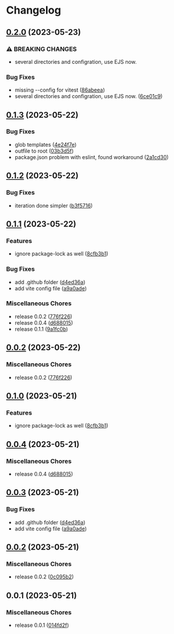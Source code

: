 # Changelog

## [0.2.0](https://github.com/santimirandarp/generator-mistery/compare/v0.1.3...v0.2.0) (2023-05-23)


### ⚠ BREAKING CHANGES

* several directories and configration, use EJS now.

### Bug Fixes

* missing --config for vitest ([86abeea](https://github.com/santimirandarp/generator-mistery/commit/86abeea8f9e62ba1fd6bae1550b3e468d246b2cc))
* several directories and configration, use EJS now. ([6ce01c9](https://github.com/santimirandarp/generator-mistery/commit/6ce01c9ec472cc9ffab9645fc91f3dc869be74a0))

## [0.1.3](https://github.com/santimirandarp/generator-mistery/compare/v0.1.2...v0.1.3) (2023-05-22)


### Bug Fixes

* glob templates ([4e24f7e](https://github.com/santimirandarp/generator-mistery/commit/4e24f7e99e13f4be7bb1a69f7ed9a02425c4d5a1))
* outfile to root ([03b3d5f](https://github.com/santimirandarp/generator-mistery/commit/03b3d5f3c82b542080f5a4c7846461a82748b9ba))
* package.json problem with eslint, found workaround ([2a1cd30](https://github.com/santimirandarp/generator-mistery/commit/2a1cd30c19551af6c2c78ac32314ea5afada5121))

## [0.1.2](https://github.com/santimirandarp/generator-mistery/compare/v0.1.1...v0.1.2) (2023-05-22)


### Bug Fixes

* iteration done simpler ([b3f5716](https://github.com/santimirandarp/generator-mistery/commit/b3f5716c26fa93db45f7e59d3f304d4a13388586))

## [0.1.1](https://github.com/santimirandarp/generator-mistery/compare/v0.0.2...v0.1.1) (2023-05-22)


### Features

* ignore package-lock as well ([8cfb3b1](https://github.com/santimirandarp/generator-mistery/commit/8cfb3b115b5e99c91d0aeefef0327680536608c7))


### Bug Fixes

* add .github folder ([d4ed36a](https://github.com/santimirandarp/generator-mistery/commit/d4ed36a524ebe3ade1eb017800a1782b1cb1a144))
* add vite config file ([a9a0ade](https://github.com/santimirandarp/generator-mistery/commit/a9a0adedea2ae1f390fab033e9cf4f7bf917a0e3))


### Miscellaneous Chores

* release 0.0.2 ([776f226](https://github.com/santimirandarp/generator-mistery/commit/776f226451993b32074dc5f43a7347f761b0c6c1))
* release 0.0.4 ([d688015](https://github.com/santimirandarp/generator-mistery/commit/d6880159735126b6f4fd93b9c791e99fecca25af))
* release 0.1.1 ([9a1fc0b](https://github.com/santimirandarp/generator-mistery/commit/9a1fc0b3e14e0095f57a47fd562bc60973789941))

## [0.0.2](https://github.com/santimirandarp/generator-mistery/compare/v0.1.0...v0.0.2) (2023-05-22)


### Miscellaneous Chores

* release 0.0.2 ([776f226](https://github.com/santimirandarp/generator-mistery/commit/776f226451993b32074dc5f43a7347f761b0c6c1))

## [0.1.0](https://github.com/santimirandarp/generator-mistery/compare/v0.0.4...v0.1.0) (2023-05-21)


### Features

* ignore package-lock as well ([8cfb3b1](https://github.com/santimirandarp/generator-mistery/commit/8cfb3b115b5e99c91d0aeefef0327680536608c7))

## [0.0.4](https://github.com/santimirandarp/generator-mistery/compare/v0.0.3...v0.0.4) (2023-05-21)


### Miscellaneous Chores

* release 0.0.4 ([d688015](https://github.com/santimirandarp/generator-mistery/commit/d6880159735126b6f4fd93b9c791e99fecca25af))

## [0.0.3](https://github.com/santimirandarp/generator-simple/compare/v0.0.2...v0.0.3) (2023-05-21)


### Bug Fixes

* add .github folder ([d4ed36a](https://github.com/santimirandarp/generator-simple/commit/d4ed36a524ebe3ade1eb017800a1782b1cb1a144))
* add vite config file ([a9a0ade](https://github.com/santimirandarp/generator-simple/commit/a9a0adedea2ae1f390fab033e9cf4f7bf917a0e3))

## [0.0.2](https://github.com/santimirandarp/generator-simple/compare/v0.0.1...v0.0.2) (2023-05-21)


### Miscellaneous Chores

* release 0.0.2 ([0c095b2](https://github.com/santimirandarp/generator-simple/commit/0c095b2a44c1e4757adea39ae09170b1b07113d7))

## 0.0.1 (2023-05-21)


### Miscellaneous Chores

* release 0.0.1 ([014fd2f](https://github.com/santimirandarp/generator-simple/commit/014fd2f40f17ca4f7bba879f1f7483f76ca022ab))
